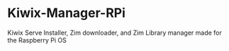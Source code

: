 # Kiwix-Manager-RPi
Kiwix Serve Installer, Zim downloader, and Zim Library manager made for the Raspberry Pi OS
